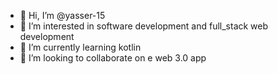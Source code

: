 - 👋 Hi, I’m @yasser-15
- 👀 I’m interested in software development and full_stack web development 
- 🌱 I’m currently learning kotlin
- 💞️ I’m looking to collaborate on e web 3.0 app

<!---
yasser-15/yasser-15 is a ✨ special ✨ repository because its `README.md` (this file) appears on your GitHub profile.
You can click the Preview link to take a look at your changes.
--->
